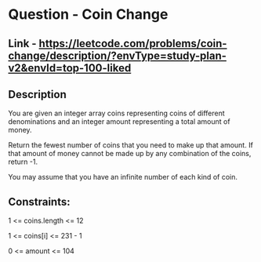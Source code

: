 # Question - Coin Change


## Link - https://leetcode.com/problems/coin-change/description/?envType=study-plan-v2&envId=top-100-liked


## Description

You are given an integer array coins representing coins of different denominations and an integer amount representing a total amount of money.

Return the fewest number of coins that you need to make up that amount. If that amount of money cannot be made up by any combination of the coins, return -1.

You may assume that you have an infinite number of each kind of coin.


## Constraints:

1 <= coins.length <= 12

1 <= coins[i] <= 231 - 1

0 <= amount <= 104
